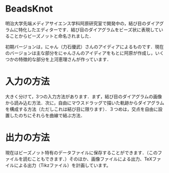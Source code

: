 # BeadsKnot

明治大学先端メディアサイエンス学科阿原研究室で開発中の，結び目のダイアグラムに特化したエディターです．結び目のダイアグラムをビーズ状に表現していることからビーズノットと命名されました．

初期バージョンは，にゃん（力石優武）さんのアイディアによるものです．現在のバージョンは主な部分をにゃんさんのアイディアをもとに阿原が作成し，いくつかの特徴的な部分を上河恵理さんが作っています．

# 入力の方法

大きく分けて，3つの入力方法があります．まず，結び目のダイアグラムの画像から読み込む方法．次に，自由にマウスドラッグで描いた軌跡からダイアグラムを構成する方法（ただしこれは結び目に限ります）．３つめは，交点を自由に設置したのちにそれらを曲線で結ぶ方法．

# 出力の方法

現在はビーズノット特有のデータファイルに保存することができます．（このファイルを読むこともできます．）そのほか、画像ファイルによる出力、TeXファイルによる出力（Tikzファイル）を計画しています。
